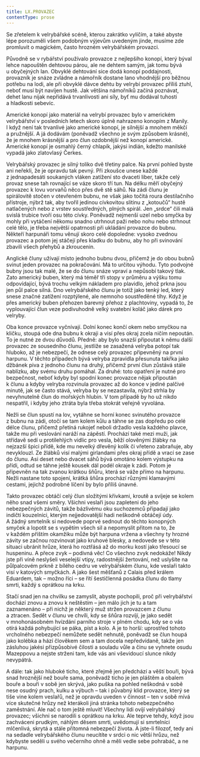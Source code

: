 ```yaml
---
title: LX.PROVAZEC
contentType: prose
---
```


Se zřetelem k velrybářské scéně, kterou zakrátko vylíčím, a také abyste lépe porozuměli všem podobným výjevům uvedeným jinde, musíme zde promluvit o magickém, často hrozném velrybářském provazci.

Původně se v rybářství používalo provazce z nejlepšího konopí, který býval lehce napouštěn dehtovou párou, ale ne dehtem samým, jak tomu bývá u obyčejných lan. Obvyklé dehtování sice dodá konopí poddajnosti, provazník je snáze zvládne a námořník dostane lano vhodnější pro běžnou potřebu na lodi, ale při obvyklé dávce dehtu by velrybí provazec příliš ztuhl, neboť musí být navíjen hustě. Jak většina námořníků začíná poznávat, dehet lanu nijak nepřidává trvanlivosti ani síly, byť mu dodával tuhosti a hladkosti sebevíc.

Americké konopí jako materiál na velrybí provazec bylo v americkém velrybářství v posledních letech skoro úplně nahrazeno konopím z Manily. I když není tak trvanlivé jako americké konopí, je silnější a mnohem měkčí a pružnější. A já dodávám (poněvadž všechno je svým způsobem krásné), že je mnohem krásnější a pro člun ozdobnější než konopí americké. Americké konopí je osmahlý černý chlapík, jakýsi indián, kdežto manilské vypadá jako zlatovlasý Čerkes.

Velrybářský provazec je silný toliko dvě třetiny palce. Na první pohled byste ani neřekli, že je opravdu tak pevný. Při zkoušce unese každé z jednapadesáti soukaných vláken zatížení sto dvaceti liber, takže celý provaz snese tah rovnající se váze skoro tří tun. Na délku měří obyčejný provazec k lovu vorvaňů něco přes dvě stě sáhů. Na zádi člunu je spirálovitě stočen v otevřeném bubnu, ne však jako točitá roura destilačního přístroje, nýbrž tak, aby tvořil jedinou cívkovitou slitinu z „kotoučů“ hustě natlačených nebo z vrstev soustředných, plných spirál. Jen „srdce“ čili malá svislá trubice tvoří osu této cívky. Poněvadž nejmenší uzel nebo smyčka by mohly při vytáčení někomu snadno utrhnout paži nebo nohu nebo strhnout celé tělo, je třeba největší opatrnosti při ukládání provazce do bubnu. Někteří harpunáři tomu věnují skoro celé dopoledne: vysoko zvednou provazec a potom jej stáčejí přes kladku do bubnu, aby ho při svinování zbavili všech přehybů a zkroucenin.

Anglické čluny užívají místo jednoho bubnu dvou, přičemž je do obou bubnů svinut jeden provazec na pokračování. Má to určitou výhodu. Tyto podvojné bubny jsou tak malé, že se do člunu snáze vpraví a nepůsobí takový tlak. Zato americký buben, který má téměř tři stopy v průměru a výšku tomu odpovídající, bývá trochu velkým nákladem pro plavidlo, jehož prkna jsou jen půl palce silná. Dno velrybářského člunu je totiž jako tenký led, který snese značné zatížení rozptýlené, ale nemnoho soustředěné tíhy. Když je přes americký buben přehozen barevný přehoz z plachtoviny, vypadá to, že vyplouvající člun veze podivuhodně velký svatební koláč jako dárek pro velryby.

Oba konce provazce vyčnívají. Dolní konec končí okem nebo smyčkou na kličku, stoupá ode dna bubnu k okraji a visí přes okraj zcela ničím nepoután. To je nutné ze dvou důvodů. Předně: aby bylo snazší připoutat k němu další provazec ze sousedního člunu, jestliže se zasažená velryba potopí tak hluboko, až je nebezpečí, že odnese celý provazec připevněný na první harpunu. V těchto případech bývá velryba zpravidla přesunuta takřka jako džbánek piva z jednoho člunu na druhý, přičemž první člun zůstává stále nablízku, aby svému druhu pomáhal. Za druhé: toto opatření je nutné pro bezpečnost, neboť kdyby byl spodní konec provazce nějak připoután k člunu a kdyby velryba rozvinula provazec až do konce v jediné palčivé minutě, jak se často stává, velryba by se nezastavila, nýbrž strhla by nevyhnutelně člun do mořských hlubin. V tom případě by ho už nikdo nespatřil, i kdyby jeho ztráta byla třeba stokrát veřejně vyvolána.

Nežli se člun spustí na lov, vytáhne se horní konec svinutého provazce z bubnu na zádi, otočí se tam kolem kůlu a táhne se zas dopředu po celé délce člunu, přičemž přetíná rukojeť neboli držadlo vesla každého plavce, takže mu při veslování naráží na zápěstí. Prochází také mezi muži, jak střídavě sedí u protilehlých vidlic pro vesla, běží olověnými žlábky na nejzazší špici přídě, kde mu nevelký dřevěný kolík či vřeteno zabraňuje, aby nevyklouzl. Ze žlábků visí malými girlandami přes okraj přídě a vrací se zase do člunu. Asi deset nebo dvacet sáhů bývá omotáno kolem výstupku na přídi, odtud se táhne ještě kousek dál podél okraje k zádi. Potom je připevněn na tak zvanou krátkou šňůru, která se váže přímo na harpunu. Nežli nastane toto spojení, krátká šňůra prochází různými klamavými cestami, jejichž podrobné líčení by bylo příliš únavné.

Takto provazec obtáčí celý člun složitými křivkami, kroutě a svíjeje se kolem něho snad všemi směry. Všichni veslaři jsou zapleteni do jeho nebezpečných závitů, takže bázlivému oku suchozemců připadají jako indičtí kouzelníci, kterým nejjedovatější hadi neškodně obtáčejí údy. A žádný smrtelník si nedovede poprvé sednout do těchto konopných smyček a lopotit se s vypětím všech sil a nepomyslit přitom na to, že v každém příštím okamžiku může být harpuna vržena a všechny ty hrozné závity se začnou rozvinovat jako kruhové blesky, a nedovede se v této situaci ubránit hrůze, která ho roztřásá až do morku kostí jako třesoucí se huspeninu. A přece zvyk – podivná věc! Co všechno zvyk nedokáže! Nikdy jste při víně neslyšeli veselejší vtipy, radostnější žertování, než uslyšíte na půlpalcovém prkně z bílého cedru ve velrybářském člunu, kde veslaři takto visí v katových smyčkách. A jako šest měšťanů z Calais před králem Eduardem, tak – možno říci – se řítí šestičlenná posádka člunu do tlamy smrti, každý s oprátkou na krku.

Stačí snad jen na chvilku se zamyslit, abyste pochopili, proč při velrybářství dochází znovu a znovu k neštěstím – jen málo jich je tu a tam zaznamenáno – při nichž je některý muž stržen provazcem z člunu a ztracen. Sedět v člunu ve chvíli, kdy se šňůra rozvíjí, je jako sedět v mnohonásobném hvízdání parního stroje v plném chodu, kdy se o vás otírá každá pohybující se páka, píst a kolo. A je to horší: uprostřed tohoto vrcholného nebezpečí nemůžete sedět nehnutě, poněvadž se člun houpá jako kolébka a hází člověkem sem a tam docela nepředvídaně, takže jen zásluhou jakési přizpůsobivé čilosti a souladu vůle a činu se vyhnete osudu Mazeppovu a nejste strženi tam, kde vás ani vševidoucí slunce nikdy nevypátrá.

A dále: tak jako hluboké ticho, které zřejmě jen předchází a věští bouři, bývá snad hroznější než bouře sama, poněvadž ticho je jen pláštěm a obalem bouře a bouři v sobě jen skrývá, jako puška na pohled neškodná v sobě nese osudný prach, kulku a výbuch – tak i půvabný klid provazce, který se tiše vine kolem veslařů, než je opravdu uveden v činnost – ten v sobě mívá více skutečné hrůzy než kterákoli jiná stránka tohoto nebezpečného zaměstnání. Ale nač o tom ještě mluvit! Všechny lidi ovíjí velrybářský provazec; všichni se narodili s oprátkou na krku. Ale teprve tehdy, když jsou zachváceni prudkým, náhlým děsem smrti, uvědomují si smrtelníci mlčenlivá, skrytá a stále přítomná nebezpečí života. A jste-li filozof, tedy ani na sedadle velrybářského člunu neucítíte v srdci o nic větší hrůzu, než kdybyste seděli u svého večerního ohně a měli vedle sebe pohrabáč, a ne harpunu.
